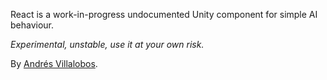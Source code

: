 React is a work-in-progress undocumented Unity component for simple AI
behaviour.

*Experimental, unstable, use it at your own risk.*

By [Andrés Villalobos](http://twitter.com/matnesis).
